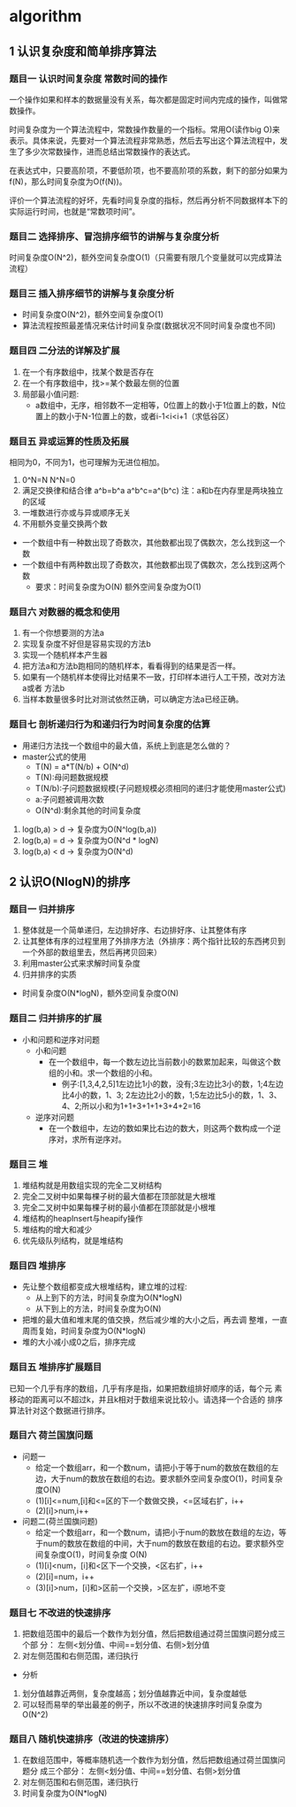 # algorithm

## 1 认识复杂度和简单排序算法

### 题目一 认识时间复杂度 常数时间的操作

一个操作如果和样本的数据量没有关系，每次都是固定时间内完成的操作，叫做常数操作。

时间复杂度为一个算法流程中，常数操作数量的一个指标。常用O(读作big O)来表示。具体来说，先要对一个算法流程非常熟悉，然后去写出这个算法流程中，发生了多少次常数操作，进而总结出常数操作的表达式。

在表达式中，只要高阶项，不要低阶项，也不要高阶项的系数，剩下的部分如果为f(N)，那么时间复杂度为O(f(N))。

评价一个算法流程的好坏，先看时间复杂度的指标，然后再分析不同数据样本下的实际运行时间，也就是“常数项时间”。

### 题目二 选择排序、冒泡排序细节的讲解与复杂度分析

时间复杂度O(N^2)，额外空间复杂度O(1)（只需要有限几个变量就可以完成算法流程）

### 题目三 插入排序细节的讲解与复杂度分析

- 时间复杂度O(N^2)，额外空间复杂度O(1)
- 算法流程按照最差情况来估计时间复杂度(数据状况不同时间复杂度也不同)

### 题目四 二分法的详解及扩展

1) 在一个有序数组中，找某个数是否存在
2) 在一个有序数组中，找>=某个数最左侧的位置
3) 局部最小值问题:
    - a数组中，无序，相邻数不一定相等，0位置上的数小于1位置上的数，N位置上的数小于N-1位置上的数，或者i-1<i<i+1（求低谷区）

### 题目五 异或运算的性质及拓展

相同为0，不同为1，也可理解为无进位相加。

1) 0^N=N N^N=0
2) 满足交换律和结合律 a^b=b^a a^b^c=a^(b^c) 注：a和b在内存里是两块独立的区域
3) 一堆数进行亦或与异或顺序无关
4) 不用额外变量交换两个数

- 一个数组中有一种数出现了奇数次，其他数都出现了偶数次，怎么找到这一个数
- 一个数组中有两种数出现了奇数次，其他数都出现了偶数次，怎么找到这两个数
    - 要求：时间复杂度为O(N) 额外空间复杂度为O(1)

### 题目六 对数器的概念和使用

1) 有一个你想要测的方法a
2) 实现复杂度不好但是容易实现的方法b
3) 实现一个随机样本产生器
4) 把方法a和方法b跑相同的随机样本，看看得到的结果是否一样。
5) 如果有一个随机样本使得比对结果不一致，打印样本进行人工干预，改对方法a或者 方法b
6) 当样本数量很多时比对测试依然正确，可以确定方法a已经正确。

### 题目七 剖析递归行为和递归行为时间复杂度的估算

- 用递归方法找一个数组中的最大值，系统上到底是怎么做的？
- master公式的使用
    - T(N) = a*T(N/b) + O(N^d)
    - T(N):母问题数据规模
    - T(N/b):子问题数据规模(子问题规模必须相同的递归才能使用master公式)
    - a:子问题被调用次数
    - O(N^d):剩余其他的时间复杂度

1) log(b,a) > d -> 复杂度为O(N^log(b,a))
2) log(b,a) = d -> 复杂度为O(N^d * logN)
3) log(b,a) < d -> 复杂度为O(N^d)

## 2 认识O(NlogN)的排序

### 题目一 归并排序

1) 整体就是一个简单递归，左边排好序、右边排好序、让其整体有序
2) 让其整体有序的过程里用了外排序方法（外排序：两个指针比较的东西拷贝到一个外部的数组里去，然后再拷贝回来）
3) 利用master公式来求解时间复杂度
4) 归并排序的实质

- 时间复杂度O(N*logN)，额外空间复杂度O(N)

### 题目二 归并排序的扩展

- 小和问题和逆序对问题
    - 小和问题
        - 在一个数组中，每一个数左边比当前数小的数累加起来，叫做这个数组的小和。求一个数组的小和。
            - 例子:[1,3,4,2,5]1左边比1小的数，没有;3左边比3小的数，1;4左边比4小的数，1、3; 2左边比2小的数，1;5左边比5小的数，1、3、4、2;所以小和为1+1+3+1+1+3+4+2=16
    - 逆序对问题
        - 在一个数组中，左边的数如果比右边的数大，则这两个数构成一个逆序对，求所有逆序对。

### 题目三 堆

1) 堆结构就是用数组实现的完全二叉树结构
2) 完全二叉树中如果每棵子树的最大值都在顶部就是大根堆
3) 完全二叉树中如果每棵子树的最小值都在顶部就是小根堆
4) 堆结构的heapInsert与heapify操作
5) 堆结构的增大和减少
6) 优先级队列结构，就是堆结构

### 题目四 堆排序

- 先让整个数组都变成大根堆结构，建立堆的过程:
    - 从上到下的方法，时间复杂度为O(N*logN)
    - 从下到上的方法，时间复杂度为O(N)
- 把堆的最大值和堆末尾的值交换，然后减少堆的大小之后，再去调 整堆，一直周而复始，时间复杂度为O(N*logN)
- 堆的大小减小成0之后，排序完成

### 题目五 堆排序扩展题目

已知一个几乎有序的数组，几乎有序是指，如果把数组排好顺序的话，每个元 素移动的距离可以不超过k，并且k相对于数组来说比较小。请选择一个合适的 排序算法针对这个数据进行排序。

### 题目六 荷兰国旗问题

- 问题一
    - 给定一个数组arr，和一个数num，请把小于等于num的数放在数组的左边，大于num的数放在数组的右边。要求额外空间复杂度O(1)，时间复杂度O(N)
    - (1)[i]<=num,[i]和<=区的下一个数做交换，<=区域右扩，i++
    - (2)[i]>num,i++
- 问题二(荷兰国旗问题)
    - 给定一个数组arr，和一个数num，请把小于num的数放在数组的左边，等于num的数放在数组的中间，大于num的数放在数组的右边。要求额外空间复杂度O(1)，时间复杂度 O(N)
    - (1)[i]<num，[i]和<区下一个交换，<区右扩，i++
    - (2)[i]=num，i++
    - (3)[i]>num，[i]和>区前一个交换，>区左扩，i原地不变

### 题目七 不改进的快速排序

1) 把数组范围中的最后一个数作为划分值，然后把数组通过荷兰国旗问题分成三个部 分： 左侧<划分值、中间==划分值、右侧>划分值
2) 对左侧范围和右侧范围，递归执行

- 分析

1) 划分值越靠近两侧，复杂度越高；划分值越靠近中间，复杂度越低
2) 可以轻而易举的举出最差的例子，所以不改进的快速排序时间复杂度为O(N^2)

### 题目八 随机快速排序（改进的快速排序）

1) 在数组范围中，等概率随机选一个数作为划分值，然后把数组通过荷兰国旗问题分 成三个部分： 左侧<划分值、中间==划分值、右侧>划分值
2) 对左侧范围和右侧范围，递归执行
3) 时间复杂度为O(N*logN)
